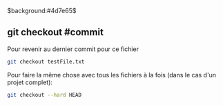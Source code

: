 $background:#4d7e65$

## git checkout \#commit

<style>pre{background: #3f3f3f;}</style>

Pour revenir au dernier commit pour ce fichier

````bash
git checkout testFile.txt
````

Pour faire la même chose avec tous les fichiers à la fois (dans le cas d'un projet complet): 

````bash
git checkout --hard HEAD
````
